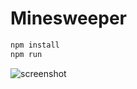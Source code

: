 # Minesweeper

```bash
npm install
npm run
```

![screenshot](https://user-images.githubusercontent.com/3375461/40630606-c47d65a6-6288-11e8-831a-c5bc702e681f.jpg)
